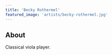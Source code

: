 ```yaml
---
title: 'Becky Rothermel'
featured_image: 'artists/becky-rothermel.jpg'
---
```


## About

Classical viola player.
